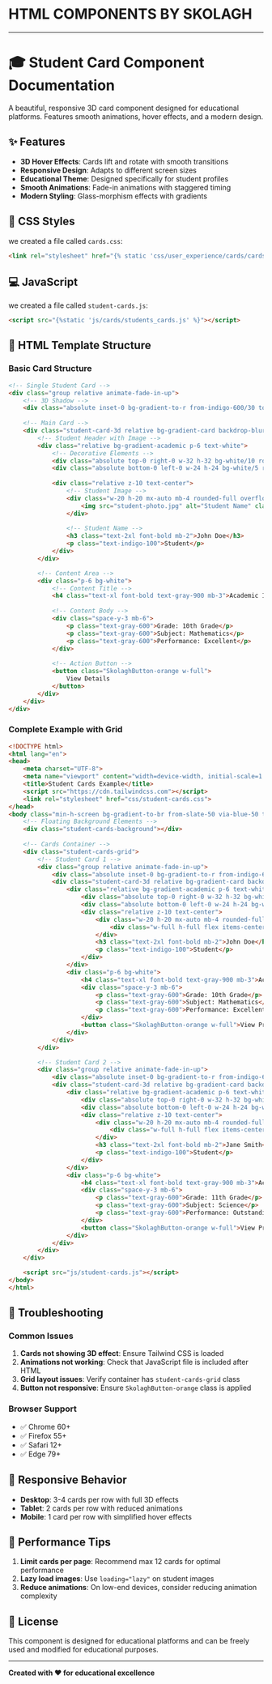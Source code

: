 # HTML COMPONENTS BY SKOLAGH

---

# 🎓 Student Card Component Documentation

A beautiful, responsive 3D card component designed for educational platforms. Features smooth animations, hover effects, and a modern design.

## ✨ Features

- **3D Hover Effects**: Cards lift and rotate with smooth transitions
- **Responsive Design**: Adapts to different screen sizes
- **Educational Theme**: Designed specifically for student profiles
- **Smooth Animations**: Fade-in animations with staggered timing
- **Modern Styling**: Glass-morphism effects with gradients

## 🎨 CSS Styles

we created a file called `cards.css`:

```html
<link rel="stylesheet" href="{% static 'css/user_experience/cards/cards.css' %}">
```

## 💻 JavaScript

we created a file called `student-cards.js`:

```html
<script src="{%static 'js/cards/students_cards.js' %}"></script>
```

## 🧩 HTML Template Structure

### Basic Card Structure

```html
<!-- Single Student Card -->
<div class="group relative animate-fade-in-up">
    <!-- 3D Shadow -->
    <div class="absolute inset-0 bg-gradient-to-r from-indigo-600/30 to-purple-600/30 rounded-3xl transform rotate-2 student-card-shadow"></div>
    
    <!-- Main Card -->
    <div class="student-card-3d relative bg-gradient-card backdrop-blur-sm rounded-3xl shadow-2xl border border-white/40 overflow-hidden">
        <!-- Student Header with Image -->
        <div class="relative bg-gradient-academic p-6 text-white">
            <!-- Decorative Elements -->
            <div class="absolute top-0 right-0 w-32 h-32 bg-white/10 rounded-full -mr-16 -mt-16"></div>
            <div class="absolute bottom-0 left-0 w-24 h-24 bg-white/5 rounded-full -ml-12 -mb-12"></div>
            
            <div class="relative z-10 text-center">
                <!-- Student Image -->
                <div class="w-20 h-20 mx-auto mb-4 rounded-full overflow-hidden border-4 border-white/30">
                    <img src="student-photo.jpg" alt="Student Name" class="w-full h-full object-cover">
                </div>
                
                <!-- Student Name -->
                <h3 class="text-2xl font-bold mb-2">John Doe</h3>
                <p class="text-indigo-100">Student</p>
            </div>
        </div>

        <!-- Content Area -->
        <div class="p-6 bg-white">
            <!-- Content Title -->
            <h4 class="text-xl font-bold text-gray-900 mb-3">Academic Information</h4>
            
            <!-- Content Body -->
            <div class="space-y-3 mb-6">
                <p class="text-gray-600">Grade: 10th Grade</p>
                <p class="text-gray-600">Subject: Mathematics</p>
                <p class="text-gray-600">Performance: Excellent</p>
            </div>
            
            <!-- Action Button -->
            <button class="SkolaghButton-orange w-full">
                View Details
            </button>
        </div>
    </div>
</div>
```

### Complete Example with Grid

```html
<!DOCTYPE html>
<html lang="en">
<head>
    <meta charset="UTF-8">
    <meta name="viewport" content="width=device-width, initial-scale=1.0">
    <title>Student Cards Example</title>
    <script src="https://cdn.tailwindcss.com"></script>
    <link rel="stylesheet" href="css/student-cards.css">
</head>
<body class="min-h-screen bg-gradient-to-br from-slate-50 via-blue-50 to-indigo-50">
    <!-- Floating Background Elements -->
    <div class="student-cards-background"></div>
    
    <!-- Cards Container -->
    <div class="student-cards-grid">
        <!-- Student Card 1 -->
        <div class="group relative animate-fade-in-up">
            <div class="absolute inset-0 bg-gradient-to-r from-indigo-600/30 to-purple-600/30 rounded-3xl transform rotate-2 student-card-shadow"></div>
            <div class="student-card-3d relative bg-gradient-card backdrop-blur-sm rounded-3xl shadow-2xl border border-white/40 overflow-hidden">
                <div class="relative bg-gradient-academic p-6 text-white">
                    <div class="absolute top-0 right-0 w-32 h-32 bg-white/10 rounded-full -mr-16 -mt-16"></div>
                    <div class="absolute bottom-0 left-0 w-24 h-24 bg-white/5 rounded-full -ml-12 -mb-12"></div>
                    <div class="relative z-10 text-center">
                        <div class="w-20 h-20 mx-auto mb-4 rounded-full overflow-hidden border-4 border-white/30 bg-white/20">
                            <div class="w-full h-full flex items-center justify-center text-3xl">👨‍🎓</div>
                        </div>
                        <h3 class="text-2xl font-bold mb-2">John Doe</h3>
                        <p class="text-indigo-100">Student</p>
                    </div>
                </div>
                <div class="p-6 bg-white">
                    <h4 class="text-xl font-bold text-gray-900 mb-3">Academic Profile</h4>
                    <div class="space-y-3 mb-6">
                        <p class="text-gray-600">Grade: 10th Grade</p>
                        <p class="text-gray-600">Subject: Mathematics</p>
                        <p class="text-gray-600">Performance: Excellent</p>
                    </div>
                    <button class="SkolaghButton-orange w-full">View Profile</button>
                </div>
            </div>
        </div>

        <!-- Student Card 2 -->
        <div class="group relative animate-fade-in-up">
            <div class="absolute inset-0 bg-gradient-to-r from-indigo-600/30 to-purple-600/30 rounded-3xl transform rotate-2 student-card-shadow"></div>
            <div class="student-card-3d relative bg-gradient-card backdrop-blur-sm rounded-3xl shadow-2xl border border-white/40 overflow-hidden">
                <div class="relative bg-gradient-academic p-6 text-white">
                    <div class="absolute top-0 right-0 w-32 h-32 bg-white/10 rounded-full -mr-16 -mt-16"></div>
                    <div class="absolute bottom-0 left-0 w-24 h-24 bg-white/5 rounded-full -ml-12 -mb-12"></div>
                    <div class="relative z-10 text-center">
                        <div class="w-20 h-20 mx-auto mb-4 rounded-full overflow-hidden border-4 border-white/30 bg-white/20">
                            <div class="w-full h-full flex items-center justify-center text-3xl">👩‍🎓</div>
                        </div>
                        <h3 class="text-2xl font-bold mb-2">Jane Smith</h3>
                        <p class="text-indigo-100">Student</p>
                    </div>
                </div>
                <div class="p-6 bg-white">
                    <h4 class="text-xl font-bold text-gray-900 mb-3">Academic Profile</h4>
                    <div class="space-y-3 mb-6">
                        <p class="text-gray-600">Grade: 11th Grade</p>
                        <p class="text-gray-600">Subject: Science</p>
                        <p class="text-gray-600">Performance: Outstanding</p>
                    </div>
                    <button class="SkolaghButton-orange w-full">View Profile</button>
                </div>
            </div>
        </div>
    </div>

    <script src="js/student-cards.js"></script>
</body>
</html>
```

## 🐛 Troubleshooting

### Common Issues

1. **Cards not showing 3D effect**: Ensure Tailwind CSS is loaded
2. **Animations not working**: Check that JavaScript file is included after HTML
3. **Grid layout issues**: Verify container has `student-cards-grid` class
4. **Button not responsive**: Ensure `SkolaghButton-orange` class is applied

### Browser Support

- ✅ Chrome 60+
- ✅ Firefox 55+
- ✅ Safari 12+
- ✅ Edge 79+

## 📱 Responsive Behavior

- **Desktop**: 3-4 cards per row with full 3D effects
- **Tablet**: 2 cards per row with reduced animations
- **Mobile**: 1 card per row with simplified hover effects

## 🚀 Performance Tips

1. **Limit cards per page**: Recommend max 12 cards for optimal performance
2. **Lazy load images**: Use `loading="lazy"` on student images
3. **Reduce animations**: On low-end devices, consider reducing animation complexity

## 📄 License

This component is designed for educational platforms and can be freely used and modified for educational purposes.

---

**Created with ❤️ for educational excellence**
